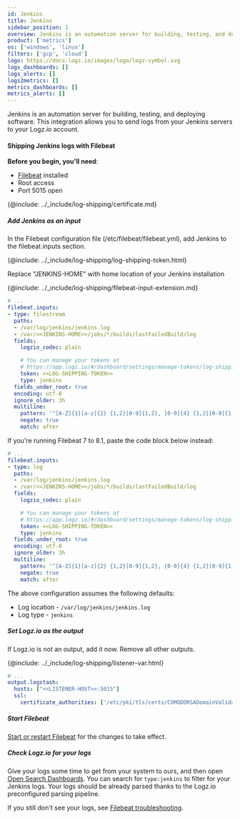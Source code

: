 ```yaml
---
id: Jenkins
title: Jenkins
sidebar_position: 1
overview: Jenkins is an automation server for building, testing, and deploying software. This integration allows you to send logs from your Jenkins servers to your Logz.io account.
product: ['metrics']
os: ['windows', 'linux']
filters: ['gcp', 'cloud']
logo: https://docs.logz.io/images/logo/logz-symbol.svg
logs_dashboards: []
logs_alerts: []
logs2metrics: []
metrics_dashboards: []
metrics_alerts: []
---
```



Jenkins is an automation server for building, testing, and deploying software. This integration allows you to send logs from your Jenkins servers to your Logz.io account.

#### Shipping Jenkins logs with Filebeat

**Before you begin, you'll need**:

* [Filebeat](https://www.elastic.co/guide/en/beats/filebeat/current/filebeat-installation.html) installed
* Root access
* Port 5015 open



{@include: ../_include/log-shipping/certificate.md}

##### Add Jenkins as an input

In the Filebeat configuration file (/etc/filebeat/filebeat.yml), add Jenkins to the filebeat.inputs section.

{@include: ../_include/log-shipping/log-shipping-token.html}

Replace "JENKINS-HOME" with home location of your Jenkins installation

{@include: ../_include/log-shipping/filebeat-input-extension.md}


```yaml
# ...
filebeat.inputs:
- type: filestream
  paths:
  - /var/log/jenkins/jenkins.log
  - /var/<<JENKINS-HOME>>/jobs/*/builds/lastFailedBuild/log
  fields:
    logzio_codec: plain

    # You can manage your tokens at
    # https://app.logz.io/#/dashboard/settings/manage-tokens/log-shipping
    token: <<LOG-SHIPPING-TOKEN>>
    type: jenkins
  fields_under_root: true
  encoding: utf-8
  ignore_older: 3h
  multiline:
    pattern: '^[A-Z]{1}[a-z]{2} {1,2}[0-9]{1,2}, [0-9]{4} {1,2}[0-9]{1,2}:[0-9]{2}:[0-9]{2}'
    negate: true
    match: after
```

If you're running Filebeat 7 to 8.1, paste the code block below instead:

```yaml
# ...
filebeat.inputs:
- type: log
  paths:
  - /var/log/jenkins/jenkins.log
  - /var/<<JENKINS-HOME>>/jobs/*/builds/lastFailedBuild/log
  fields:
    logzio_codec: plain

    # You can manage your tokens at
    # https://app.logz.io/#/dashboard/settings/manage-tokens/log-shipping
    token: <<LOG-SHIPPING-TOKEN>>
    type: jenkins
  fields_under_root: true
  encoding: utf-8
  ignore_older: 3h
  multiline:
    pattern: '^[A-Z]{1}[a-z]{2} {1,2}[0-9]{1,2}, [0-9]{4} {1,2}[0-9]{1,2}:[0-9]{2}:[0-9]{2}'
    negate: true
    match: after
```



The above configuration assumes the following defaults:

* Log location - `/var/log/jenkins/jenkins.log`
* Log type - `jenkins`

##### Set Logz.io as the output

If Logz.io is not an output, add it now.
Remove all other outputs.

{@include: ../_include/log-shipping/listener-var.html}

```yaml
# ...
output.logstash:
  hosts: ["<<LISTENER-HOST>>:5015"]
  ssl:
    certificate_authorities: ['/etc/pki/tls/certs/COMODORSADomainValidationSecureServerCA.crt']
```

##### Start Filebeat

[Start or restart Filebeat](https://www.elastic.co/guide/en/beats/filebeat/master/filebeat-starting.html) for the changes to take effect.

##### Check Logz.io for your logs

Give your logs some time to get from your system to ours, and then open [Open Search Dashboards](https://app.logz.io/#/dashboard/osd). You can search for `type:jenkins` to filter for your Jenkins logs. Your logs should be already parsed thanks to the Logz.io preconfigured parsing pipeline.

If you still don't see your logs, see [Filebeat troubleshooting](https://docs.logz.io/shipping/log-sources/filebeat.html#troubleshooting).
